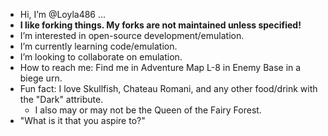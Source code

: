 -  Hi, I’m @Loyla486 ...
-  **I like forking things. My forks are not maintained unless specified!**
-  I’m interested in open-source development/emulation.
-  I’m currently learning code/emulation.
-  I’m looking to collaborate on emulation.
-  How to reach me: Find me in Adventure Map L-8 in Enemy Base in a biege urn.
-  Fun fact: I love Skullfish, Chateau Romani, and any other food/drink with the "Dark" attribute.
   - I also may or may not be the Queen of the Fairy Forest.
-  "What is it that you aspire to?"
